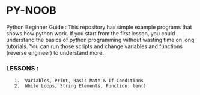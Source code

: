 # PY-NOOB
Python Beginner Guide : This repository has simple example programs that shows how python work. If you start from the first lesson, you could understand the basics of python programming without wasting time on long tutorials. You can run those scripts and change variables and functions (reverse engineer) to understand more.

### LESSONS : 
       1.  Variables, Print, Basic Math & If Conditions 
       2.  While Loops, String Elements, Function: len()
